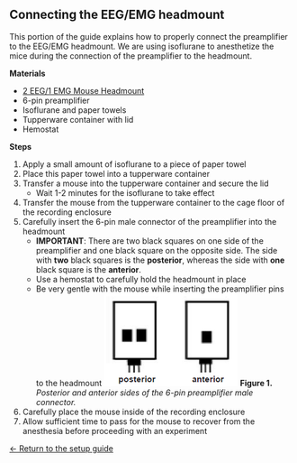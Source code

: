## Connecting the EEG/EMG headmount

This portion of the guide explains how to properly connect the preamplifier to
the EEG/EMG headmount. We are using isoflurane to anesthetize the mice during the
connection of the preamplifier to the headmount.

**Materials**
- [2 EEG/1 EMG Mouse Headmount](https://store.pinnaclet.com/products/8201-2-eeg-1-emg-mouse-headmount?variant=12390701727847)
- 6-pin preamplifier
- Isoflurane and paper towels
- Tupperware container with lid
- Hemostat

**Steps**
1. Apply a small amount of isoflurane to a piece of paper towel
2. Place this paper towel into a tupperware container
3. Transfer a mouse into the tupperware container and secure the lid
    * Wait 1-2 minutes for the isoflurane to take effect
4. Transfer the mouse from the tupperware container to the cage floor of the recording enclosure
5. Carefully insert the 6-pin male connector of the preamplifier into the
   headmount
    * **IMPORTANT**: There are two black squares on one side of the preamplifier and one black
      square on the opposite side. The side with **two** black squares is the
      **posterior**, whereas the side with **one** black square is the **anterior**.
    * Use a hemostat to carefully hold the headmount in place
    * Be very gentle with the mouse while inserting the preamplifier pins to the headmount
    ![Posterior and anterior sides of the 6-pin preamplifier male connector](https://raw.githubusercontent.com/GergelyTuri/chronicSleepRecordings/master/images/preamplifier-male.png)
    **Figure 1.** _Posterior and anterior sides of the 6-pin preamplifier male connector._
6. Carefully place the mouse inside of the recording enclosure
7. Allow sufficient time to pass for the mouse to recover from the anesthesia
   before proceeding with an experiment

[← Return to the setup guide](../readme.md#setup-guide)